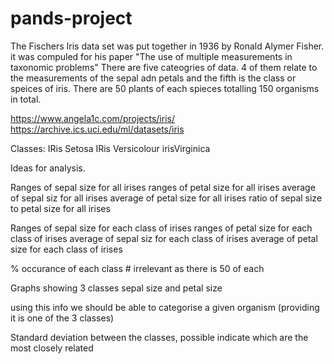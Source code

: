 # pands-project

The Fischers Iris data set was put together in 1936 by Ronald Alymer Fisher. it was compuled for his paper "The use of multiple measurements in taxonomic problems" There are five cateogries of data. 4 of them relate to the measurements of the sepal adn petals and the fifth is the class or speices of iris. There are 50 plants of each spieces totalling 150 organisms in total. 

https://www.angela1c.com/projects/iris/
https://archive.ics.uci.edu/ml/datasets/iris

Classes:
IRis Setosa
IRis Versicolour
irisVirginica

Ideas for analysis. 

Ranges of sepal size for all irises
ranges of petal size for all irises
average of sepal siz for all irises
average of petal size for all irises
ratio of sepal size to petal size for all irises


Ranges of sepal size for each class of irises
ranges of petal size for each class of irises
average of sepal siz for each class of irises
average of petal size for each class of irises

% occurance of each class # irrelevant as there is 50 of each

Graphs showing 3 classes sepal size and petal size

using this info we should be able to categorise a given organism (providing it is one of the 3 classes)

Standard deviation between the classes, possible indicate which are the most closely related
